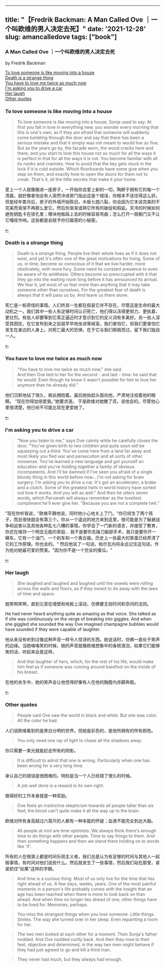 
---
title: "【Fredrik Backman: A Man Called Ove ｜一个叫欧维的男人决定去死】"
date: '2021-12-28'
slug: amancalledove
tags: ["book"]
---

<div id="header">

### A Man Called Ove ｜一个叫欧维的男人决定去死

by Fredrik Backman

<a href="#loveandhouse">To love someone is like moving into a house</a>   
<a href="#deathstrange">Death is a strange thing</a>  
<a href="#twiceasmuch">You have to love me twice as much now</a>  
<a href="#driveacar">I'm asking you to drive a car</a>  
<a href="#herlaugh">Her laugh</a>  
<a href="#other">Other quotes</a>  

<div id="loveandhouse">

### To love someone is like moving into a house

> To love someone is like moving into a house, Sonja used to say. At first you fall in love in everything new, you wonder every morning that this is one's own, as if they are afraid that someone will suddenly come tumbling through the door and say that there has been a serious mistake and that it simply was not meant to would live so fine. But as the years go by, the facade worn, the wood cracks here and there, and you start to love this house not so much for all the ways it is perfect in that for all the ways it is not. You become familiar with all its nooks and crannies. How to avoid that the key gets stuck in the lock if it is cold outside. Which floorboards have some give when you step on them, and exactly how to open the doors for them not to creak. That's it, all the little secrets that make it your home.

爱上一个人就像搬进一座房子，一开始你会爱上新的一切，陶醉于拥有它的每一个清晨，就好像害怕会有人突然冲进房门指出这是个错误，你根本不该住得这么好。但是经年累月后，房子的外墙开始陈旧，木板七翘八裂，你会因为它本该完美的不完美而渐渐不再那么爱它。然后你渐渐谙熟它所有的破绽和瑕疵。天冷的时候如何避免钥匙卡在锁孔里；哪块地板踩上去的时候容易弯曲；怎么打开一扇橱门又不让它嘎吱作响。这些都是会赋予你归属感的小秘密。

<a href="#header">⇜</a>

<div id="deathstrange">

### Death is a strange thing

> Death is a strange thing. People live their whole lives as if it does not exist, and yet it's often one of the great motivations for living. Some of us, in time, become so conscious of it that we live harder, more obstinately, with more fury. Some need its constant presence to even be aware of its antithesis. Others become so preoccupied with it that they go into the waiting room long before it has announced its arrival. We fear it, yet most of us fear more than anything that it may take someone other than ourselves. For the greatest fear of death is always that it will pass us by. And leave us there alone.

死亡是一桩奇怪的事情。人们终其一生都在假装它并不存在，尽管这是生命的最大动机之一。我们其中一些人有足够时间认识死亡，他们得以活得更努力、更执着、更壮烈。有些人却要等到它真正逼近时才意识到它的反义词有多美好。另一些人深受其困扰，在它宣布到来之前就早早地坐进等候室。我们害怕它，但我们更害怕它发生在身边的人身上。对死亡最大的恐惧，在于它与我们擦肩而过，留下我们独自一人。

<a href="#header">⇜</a>

<div id="twiceasmuch">

### You have to love me twice as much now

> “You have to love me twice as much now," she said.   
And then Ove lied to her for the second - and last - time: he said that he would. Even though he knew it wasn't possible for him to love her anymore than he already did.”

他们沉默地站了很久，彼此拥抱着。最后她抬起头面向他，严肃地注视着他的眼睛。 “现在你得加倍爱我。”她要求道。 于是欧维对她撒了谎，说他会的。尽管他心里很清楚，他已经不可能比现在更爱她了。

<a href="#header">⇜</a>

<div id="driveacar">

### I'm asking you to drive a car

> “Now you listen to me," says Ove calmly while he carefully closes the door. "You've given birth to two children and quite soon will be squeezing out a third. You've come here from a land far away and most likely you fled war and persecution and all sorts of other nonsense. You've learned a new language and got yourself an education and you're holding together a family of obvious incompetents. And I'll be damned if I've seen you afraid of a single bloody thing in this world before now....I'm not asking for brain surgery. I'm asking you to drive a car. It's got an accelerator, a brake and a clutch. Some of the greatest twits in world history have sorted out how it works. And you will as well." And then he utters seven words, which Parvaneh will always remember as the loveliest compliment he'll ever give her. "Because you are not a complete twit.”

"现在你听我说，"欧维平静地说，同时他小心地关上了门。"你已经生了两个孩子，而且很快就会有第三个。你从一个遥远的地方来到这里，很可能是为了躲避战争和迫害以及其他各种乱七八糟的事情。你学会了一门新的语言，并接受了教育，你还在维持一个明显无能的家庭...
我不是要你去操刀脑部手术，我只是要你开一辆车。它有一个油门、一个刹车和一个离合器。历史上一些最大的笨蛋已经弄清了它的工作原理。你也会的。" 然后他说了一句话，帕尔瓦内将永远记住这句话，作为他对她最可爱的赞美。"因为你不是一个完全的傻瓜。"

<a href="#header">⇜</a>

<div id="herlaugh">

### Her laugh

> She laughed and laughed and laughed until the vowels were rolling across the walls and floors, as if they meant to do away with the laws of time and space.

她笑啊笑啊，直到元音在墙壁和地板上滚动，仿佛要无视时间和空间的法则。

He had never heard anything quite as amazing as that voice. She talked as if she was continuously on the verge of breaking into giggles. And when she giggled she sounded the way Ove imagined champagne bubbles would have sounded if they were capable of laughter.

他从来没有听到过像这种声音一样令人惊讶的东西。她说话时，仿佛一直处于笑声的边缘。当她咯咯笑的时候，她的声音就像欧维想象中的香槟酒泡，如果它们能够笑的话，听起来会是这样。

> And that laughter of hers, which, for the rest of his life, would make him feel as if someone was running around barefoot on the inside of his breast.

在他的余生中，她的笑声会让他觉得好像有人在他的胸膛内赤脚奔跑。

<a href="#header">⇜</a>

<div id="other">

### Other quotes

> People said Ove saw the world in black and white. But she was color. All the color he had.

人们说欧维看到的是黑白分明的世界。但她是彩色的，是他所拥有的所有颜色。

> You only need one ray of light to chase all the shadows away.

你只需要一束光就能赶走所有的阴影。

> It is difficult to admit that one is wrong. Particularly when one has been wrong for a very long time.

承认自己的错误是很困难的。特别是当一个人已经错了很久的时候。

> A job well done is a reward in its own right.

做得好的工作本身就是一种奖励。

> Ove feels an instinctive skepticism towards all people taller than six feet; the blood can’t quite make it all the way up to the brain.

欧维对所有身高超过六英尺的人都有一种本能的怀疑；血液不能完全到达大脑。

> All people at root are time optimists. We always think there's enough time to do things with other people. Time to say things to them. And then something happens and then we stand there holding on to words like 'if'.

所有的人在根源上都是时间乐观主义者。我们总是认为有足够的时间与其他人一起做事情，有时间对他们说些什么。然后就发生了一些事情，然后我们站在那里，紧紧抓住"如果"这样的字眼。

> And time is a curious thing. Most of us only live for the time that lies right ahead of us. A few days, weeks, years. One of the most painful moments in a person's life probably comes with the insight that an age has been reached when there is more to look back on than ahead. And when time no longer lies ahead of one, other things have to be lived for. Memories, perhaps.

> You miss the strangest things when you lose someone. Little things. Smiles. The way she turned over in her sleep. Even repainting a room for her.

> The two men looked at each other for a moment. Then Sonja's father nodded. And Ove nodded curtly back. And then they rose to their feet, objective and determined, in the way two men might behave if they had just agreed to go and kill a third man.

> They never had much, but they always had enough.
